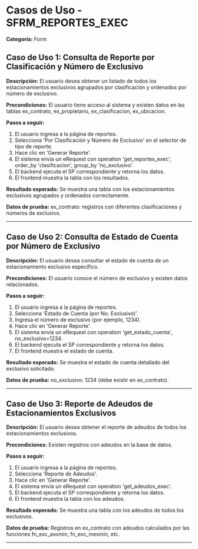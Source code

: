 # Casos de Uso - SFRM_REPORTES_EXEC

**Categoría:** Form

## Caso de Uso 1: Consulta de Reporte por Clasificación y Número de Exclusivo

**Descripción:** El usuario desea obtener un listado de todos los estacionamientos exclusivos agrupados por clasificación y ordenados por número de exclusivo.

**Precondiciones:**
El usuario tiene acceso al sistema y existen datos en las tablas ex_contrato, ex_propietario, ex_clasificacion, ex_ubicacion.

**Pasos a seguir:**
1. El usuario ingresa a la página de reportes.
2. Selecciona 'Por Clasificación y Número de Exclusivo' en el selector de tipo de reporte.
3. Hace clic en 'Generar Reporte'.
4. El sistema envía un eRequest con operation 'get_reportes_exec', order_by 'clasificacion', group_by 'no_exclusivo'.
5. El backend ejecuta el SP correspondiente y retorna los datos.
6. El frontend muestra la tabla con los resultados.

**Resultado esperado:**
Se muestra una tabla con los estacionamientos exclusivos agrupados y ordenados correctamente.

**Datos de prueba:**
ex_contrato: registros con diferentes clasificaciones y números de exclusivo.

---

## Caso de Uso 2: Consulta de Estado de Cuenta por Número de Exclusivo

**Descripción:** El usuario desea consultar el estado de cuenta de un estacionamiento exclusivo específico.

**Precondiciones:**
El usuario conoce el número de exclusivo y existen datos relacionados.

**Pasos a seguir:**
1. El usuario ingresa a la página de reportes.
2. Selecciona 'Estado de Cuenta (por No. Exclusivo)'.
3. Ingresa el número de exclusivo (por ejemplo, 1234).
4. Hace clic en 'Generar Reporte'.
5. El sistema envía un eRequest con operation 'get_estado_cuenta', no_exclusivo=1234.
6. El backend ejecuta el SP correspondiente y retorna los datos.
7. El frontend muestra el estado de cuenta.

**Resultado esperado:**
Se muestra el estado de cuenta detallado del exclusivo solicitado.

**Datos de prueba:**
no_exclusivo: 1234 (debe existir en ex_contrato).

---

## Caso de Uso 3: Reporte de Adeudos de Estacionamientos Exclusivos

**Descripción:** El usuario desea obtener el reporte de adeudos de todos los estacionamientos exclusivos.

**Precondiciones:**
Existen registros con adeudos en la base de datos.

**Pasos a seguir:**
1. El usuario ingresa a la página de reportes.
2. Selecciona 'Reporte de Adeudos'.
3. Hace clic en 'Generar Reporte'.
4. El sistema envía un eRequest con operation 'get_adeudos_exec'.
5. El backend ejecuta el SP correspondiente y retorna los datos.
6. El frontend muestra la tabla con los adeudos.

**Resultado esperado:**
Se muestra una tabla con los adeudos de todos los exclusivos.

**Datos de prueba:**
Registros en ex_contrato con adeudos calculados por las funciones fn_exc_axomin, fn_exc_mesmin, etc.

---

